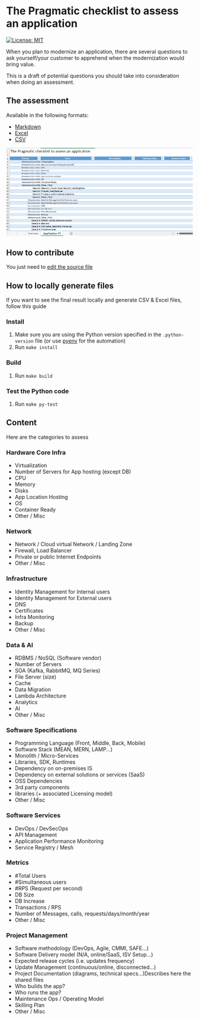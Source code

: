 # The Pragmatic checklist to assess an application

[![License: MIT](https://img.shields.io/badge/License-MIT-yellow.svg)](https://opensource.org/licenses/MIT)

When you plan to modernize an application, there are several questions to ask yourself/your customer to apprehend when the modernization would bring value.

This is a draft of potential questions you should take into consideration when doing an assessment.

## The assessment

Available in the following formats:

- [Markdown](dest/Application%20Assessment.md)
- [Excel](dest/Application%20Assessment.xlsx)
- [CSV](dest/Application%20Assessment.csv)


![The checklist](media/screenshot.png)


## How to contribute

You just need to [edit the source file](src/Application%20Assessment.md)

## How to locally generate files

If you want to see the final result locally and generate CSV & Excel files, follow this guide

### Install

1. Make sure you are using the Python version specified in the `.python-version` file (or use [pyenv](https://github.com/pyenv/pyenv) for the automation)
2. Run `make install`

### Build

1. Run `make build`

### Test the Python code

1. Run `make py-test`

## Content

Here are the categories to assess

### Hardware Core Infra

- Virtualization
- Number of Servers for App hosting (except DB)
- CPU
- Memory
- Disks
- App Location Hosting
- OS
- Container Ready
- Other / Misc

### Network

- Network / Cloud virtual Network / Landing Zone
- Firewall, Load Balancer
- Private or public Internet Endpoints
- Other / Misc

### Infrastructure

- Identity Management for Internal users
- Identity Management for External users
- DNS
- Certificates
- Infra Monitoring
- Backup
- Other / Misc

### Data & AI

- RDBMS / NoSQL (Software vendor)
- Number of Servers
- SOA (Kafka, RabbitMQ, MQ Series)
- File Server (size)
- Cache
- Data Migration
- Lambda Architecture
- Analytics
- AI
- Other / Misc

### Software Specifications

- Programming Language (Front, Middle, Back, Mobile)
- Software Stack (MEAN, MERN, LAMP...)
- Monolith / Micro-Services
- Libraries, SDK, Runtimes
- Dependency on on-premises IS
- Dependency on external solutions or services (SaaS)
- OSS Dependencies
- 3rd party components
- libraries (+ associated Licensing model)
- Other / Misc

### Software Services

- DevOps / DevSecOps
- API Management
- Application Performance Monitoring
- Service Registry / Mesh

### Metrics

- #Total Users
- #Simultaneous users
- #RPS (Request per second)
- DB Size
- DB Increase
- Transactions / RPS
- Number of Messages, calls, requests/days/month/year
- Other / Misc

### Project Management

- Software methodology (DevOps, Agile, CMMI, SAFE…)
- Software Delivery model (N/A, online/SaaS, ISV Setup…)
- Expected release cycles (i.e. updates frequency)
- Update Management (continuous/online, disconnected…)
- Project Documentation (diagrams, technical specs…)Describes here the shared files
- Who builds the app?
- Who runs the app?
- Maintenance Ops / Operating Model
- Skilling Plan
- Other / Misc

